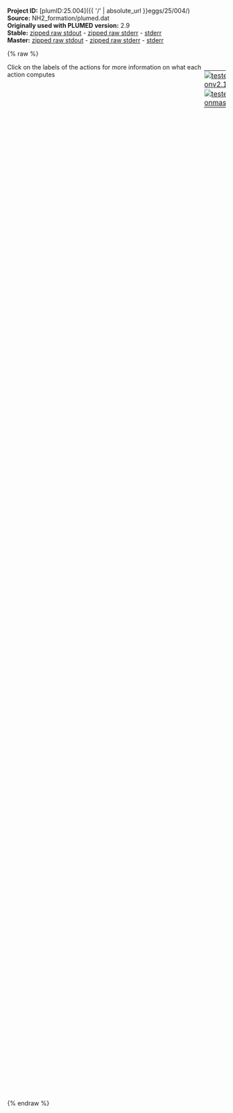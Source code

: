**Project ID:** [plumID:25.004]({{ '/' | absolute_url }}eggs/25/004/)  
**Source:** NH2_formation/plumed.dat  
**Originally used with PLUMED version:** 2.9  
**Stable:** [zipped raw stdout](plumed.dat.plumed.stdout.txt.zip) - [zipped raw stderr](plumed.dat.plumed.stderr.txt.zip) - [stderr](plumed.dat.plumed.stderr)  
**Master:** [zipped raw stdout](plumed.dat.plumed_master.stdout.txt.zip) - [zipped raw stderr](plumed.dat.plumed_master.stderr.txt.zip) - [stderr](plumed.dat.plumed_master.stderr)  

{% raw %}
<div style="width: 100%; float:left">
<div style="width: 90%; float:left" id="value_details_data/NH2_formation/plumed.dat"> Click on the labels of the actions for more information on what each action computes </div>
<div style="width: 10%; float:left"><table><tr><td style="padding:1px"><a href="plumed.dat.plumed.stderr"><img src="https://img.shields.io/badge/v2.10-passing-green.svg" alt="tested onv2.10" /></a></td></tr><tr><td style="padding:1px"><a href="plumed.dat.plumed_master.stderr"><img src="https://img.shields.io/badge/master-passing-green.svg" alt="tested onmaster" /></a></td></tr></table></div></div>
<pre style="width=97%;">
<span class="plumedtooltip" style="color:blue"># vim: ft=plumed<span class="right">Enables syntax highlighting for PLUMED files in vim. See <a href="https://www.plumed.org/doc-master/user-doc/html/_vim_syntax.html">here for more details. </a><i></i></span></span>
<span style="color:blue" class="comment">#RESTART</span>
<span class="plumedtooltip" style="color:green">UNITS<span class="right">This command sets the internal units for the code. <a href="https://www.plumed.org/doc-master/user-doc/html/_u_n_i_t_s.html" style="color:green">More details</a><i></i></span></span> <span class="plumedtooltip">LENGTH<span class="right">the units of lengths<i></i></span></span>=A <span class="plumedtooltip">TIME<span class="right">the units of time<i></i></span></span>=0.001  <span style="color:blue" class="comment">#Amstroeng, kJ/mol, fs</span>
<br/><span style="display:none;" id="data/NH2_formation/plumed.dat">The UNITS action with label <b></b> calculates something</span><b name="data/NH2_formation/plumed.datN2" onclick='showPath("data/NH2_formation/plumed.dat","data/NH2_formation/plumed.datN2","data/NH2_formation/plumed.datN2","violet")'>N2</b><span style="display:none;" id="data/NH2_formation/plumed.datN2">The GROUP action with label <b>N2</b> calculates the following quantities:<table  align="center" frame="void" width="95%" cellpadding="5%"><tr><td width="5%"><b> Quantity </b>  </td><td width="5%"><b> Type </b>  </td><td><b> Description </b> </td></tr><tr><td width="5%">N2</td><td width="5%"><font color="violet">atoms</font></td><td>indices of atoms specified in GROUP</td></tr></table></span>: <span class="plumedtooltip" style="color:green">GROUP<span class="right">Define a group of atoms so that a particular list of atoms can be referenced with a single label in definitions of CVs or virtual atoms. <a href="https://www.plumed.org/doc-master/user-doc/html/_g_r_o_u_p.html" style="color:green">More details</a><i></i></span></span> <span class="plumedtooltip">ATOMS<span class="right">the numerical indexes for the set of atoms in the group<i></i></span></span>=755,756
<b name="data/NH2_formation/plumed.datHr" onclick='showPath("data/NH2_formation/plumed.dat","data/NH2_formation/plumed.datHr","data/NH2_formation/plumed.datHr","violet")'>Hr</b><span style="display:none;" id="data/NH2_formation/plumed.datHr">The GROUP action with label <b>Hr</b> calculates the following quantities:<table  align="center" frame="void" width="95%" cellpadding="5%"><tr><td width="5%"><b> Quantity </b>  </td><td width="5%"><b> Type </b>  </td><td><b> Description </b> </td></tr><tr><td width="5%">Hr</td><td width="5%"><font color="violet">atoms</font></td><td>indices of atoms specified in GROUP</td></tr></table></span>: <span class="plumedtooltip" style="color:green">GROUP<span class="right">Define a group of atoms so that a particular list of atoms can be referenced with a single label in definitions of CVs or virtual atoms. <a href="https://www.plumed.org/doc-master/user-doc/html/_g_r_o_u_p.html" style="color:green">More details</a><i></i></span></span> <span class="plumedtooltip">ATOMS<span class="right">the numerical indexes for the set of atoms in the group<i></i></span></span>=757,758

<span id="data/NH2_formation/plumed.datc_short"><span id="data/NH2_formation/plumed.datdefc_short"><b name="data/NH2_formation/plumed.datc" onclick='showPath("data/NH2_formation/plumed.dat","data/NH2_formation/plumed.datc","data/NH2_formation/plumed.datc_shortcut","blue")'>c</b><span style="display:none;" id="data/NH2_formation/plumed.datc_shortcut">The COORDINATIONNUMBER action with label <b>c</b> calculates the following quantities:<table  align="center" frame="void" width="95%" cellpadding="5%"><tr><td width="5%"><b> Quantity </b>  </td><td width="5%"><b> Type </b>  </td><td><b> Description </b> </td></tr><tr><td width="5%">c</td><td width="5%"><font color="blue">vector</font></td><td>the coordination numbers of the specified atoms</td></tr><tr><td width="5%">c_max</td><td width="5%"><font color="black">scalar</font></td><td>the maximum colvar</td></tr></table></span>: <span class="plumedtooltip" style="color:green">COORDINATIONNUMBER<span class="right">Calculate the coordination numbers of atoms so that you can then calculate functions of the distribution of This action is <a class="toggler" href='javascript:;' onclick='toggleDisplay("data/NH2_formation/plumed.datc");'>a shortcut</a> and it has <a class="toggler" href='javascript:;' onclick='toggleDisplay("data/NH2_formation/plumed.datdefc");'>hidden defaults</a>. <a href="https://www.plumed.org/doc-master/user-doc/html/_c_o_o_r_d_i_n_a_t_i_o_n_n_u_m_b_e_r.html">More details</a><i></i></span></span> <span class="plumedtooltip">SPECIESA<span class="right">this keyword is used for colvars such as the coordination number<i></i></span></span>=<b name="data/NH2_formation/plumed.datN2">N2</b> <span class="plumedtooltip">SPECIESB<span class="right">this keyword is used for colvars such as the coordination number<i></i></span></span>=<b name="data/NH2_formation/plumed.datHr">Hr</b> <span class="plumedtooltip">R_0<span class="right">The r_0 parameter of the switching function<i></i></span></span>=2.0 <span class="plumedtooltip">NN<span class="right"> The n parameter of the switching function <i></i></span></span>=6 <span class="plumedtooltip">MM<span class="right"> The m parameter of the switching function; 0 implies 2*NN<i></i></span></span>=12 <span class="plumedtooltip">MAX<span class="right">calculate the maximum value<i></i></span></span>={BETA=0.05}
</span><span id="data/NH2_formation/plumed.datdefc_long" style="display:none;"><b name="data/NH2_formation/plumed.datc" onclick='showPath("data/NH2_formation/plumed.dat","data/NH2_formation/plumed.datc","data/NH2_formation/plumed.datc_shortcut","blue")'>c</b>: <span class="plumedtooltip" style="color:green">COORDINATIONNUMBER<span class="right">Calculate the coordination numbers of atoms so that you can then calculate functions of the distribution of This action is <a class="toggler" href='javascript:;' onclick='toggleDisplay("data/NH2_formation/plumed.datc");'>a shortcut</a> and uses the <a class="toggler" href='javascript:;' onclick='toggleDisplay("data/NH2_formation/plumed.datdefc");'>defaults shown here</a>. <a href="https://www.plumed.org/doc-master/user-doc/html/_c_o_o_r_d_i_n_a_t_i_o_n_n_u_m_b_e_r.html">More details</a><i></i></span></span> <span class="plumedtooltip">SPECIESA<span class="right">this keyword is used for colvars such as the coordination number<i></i></span></span>=<b name="data/NH2_formation/plumed.datN2">N2</b> <span class="plumedtooltip">SPECIESB<span class="right">this keyword is used for colvars such as the coordination number<i></i></span></span>=<b name="data/NH2_formation/plumed.datHr">Hr</b> <span class="plumedtooltip">R_0<span class="right">The r_0 parameter of the switching function<i></i></span></span>=2.0 <span class="plumedtooltip">NN<span class="right"> The n parameter of the switching function <i></i></span></span>=6 <span class="plumedtooltip">MM<span class="right"> The m parameter of the switching function; 0 implies 2*NN<i></i></span></span>=12 <span class="plumedtooltip">MAX<span class="right">calculate the maximum value<i></i></span></span>={BETA=0.05}  <span class="plumedtooltip">D_0<span class="right"> The d_0 parameter of the switching function<i></i></span></span>=0.0
</span></span><span id="data/NH2_formation/plumed.datc_long" style="display:none;"><span style="color:blue" class="comment"># PLUMED interprets the command:
</span><span class="toggler" style="color:red" onclick='toggleDisplay("data/NH2_formation/plumed.datc")'># c: COORDINATIONNUMBER SPECIESA=N2 SPECIESB=Hr R_0=2.0 NN=6 MM=12 MAX={BETA=0.05}</span>
<span style="color:blue" class="comment"># as follows (Click the red comment above to revert to the short version of the input):</span>
<b name="data/NH2_formation/plumed.datc_grp" onclick='showPath("data/NH2_formation/plumed.dat","data/NH2_formation/plumed.datc_grp","data/NH2_formation/plumed.datc_grp","violet")'>c_grp</b><span style="display:none;" id="data/NH2_formation/plumed.datc_grp">The GROUP action with label <b>c_grp</b> calculates the following quantities:<table  align="center" frame="void" width="95%" cellpadding="5%"><tr><td width="5%"><b> Quantity </b>  </td><td width="5%"><b> Type </b>  </td><td><b> Description </b> </td></tr><tr><td width="5%">c_grp</td><td width="5%"><font color="violet">atoms</font></td><td>indices of atoms specified in GROUP</td></tr></table></span>: <span class="plumedtooltip" style="color:green">GROUP<span class="right">Define a group of atoms so that a particular list of atoms can be referenced with a single label in definitions of CVs or virtual atoms. <a href="https://www.plumed.org/doc-master/user-doc/html/_g_r_o_u_p.html" style="color:green">More details</a><i></i></span></span> <span class="plumedtooltip">ATOMS<span class="right">the numerical indexes for the set of atoms in the group<i></i></span></span>=<b name="data/NH2_formation/plumed.datN2">N2</b>
<b name="data/NH2_formation/plumed.datc_mat" onclick='showPath("data/NH2_formation/plumed.dat","data/NH2_formation/plumed.datc_mat","data/NH2_formation/plumed.datc_mat","red")'>c_mat</b><span style="display:none;" id="data/NH2_formation/plumed.datc_mat">The CONTACT_MATRIX action with label <b>c_mat</b> calculates the following quantities:<table  align="center" frame="void" width="95%" cellpadding="5%"><tr><td width="5%"><b> Quantity </b>  </td><td width="5%"><b> Type </b>  </td><td><b> Description </b> </td></tr><tr><td width="5%">c_mat</td><td width="5%"><font color="red">matrix</font></td><td>a matrix containing the weights for the bonds between each pair of atoms</td></tr></table></span>: <span class="plumedtooltip" style="color:green">CONTACT_MATRIX<span class="right">Adjacency matrix in which two atoms are adjacent if they are within a certain cutoff. <a href="https://www.plumed.org/doc-master/user-doc/html/_c_o_n_t_a_c_t__m_a_t_r_i_x.html" style="color:green">More details</a><i></i></span></span> <span class="plumedtooltip">GROUPA<span class="right"><i></i></span></span>=<b name="data/NH2_formation/plumed.datN2">N2</b> <span class="plumedtooltip">GROUPB<span class="right"><i></i></span></span>=<b name="data/NH2_formation/plumed.datHr">Hr</b> <span class="plumedtooltip">R_0<span class="right">The r_0 parameter of the switching function<i></i></span></span>=2.0 <span class="plumedtooltip">D_0<span class="right"> The d_0 parameter of the switching function<i></i></span></span>=0.0 <span class="plumedtooltip">NN<span class="right"> The n parameter of the switching function <i></i></span></span>=6 <span class="plumedtooltip">MM<span class="right"> The m parameter of the switching function; 0 implies 2*NN<i></i></span></span>=12
<b name="data/NH2_formation/plumed.datc_ones" onclick='showPath("data/NH2_formation/plumed.dat","data/NH2_formation/plumed.datc_ones","data/NH2_formation/plumed.datc_ones","blue")'>c_ones</b><span style="display:none;" id="data/NH2_formation/plumed.datc_ones">The CONSTANT action with label <b>c_ones</b> calculates the following quantities:<table  align="center" frame="void" width="95%" cellpadding="5%"><tr><td width="5%"><b> Quantity </b>  </td><td width="5%"><b> Type </b>  </td><td><b> Description </b> </td></tr><tr><td width="5%">c_ones</td><td width="5%"><font color="blue">vector</font></td><td>the constant value that was read from the plumed input</td></tr></table></span>: <span class="plumedtooltip" style="color:green">ONES<span class="right">Create a constant vector with all elements equal to one <a href="https://www.plumed.org/doc-master/user-doc/html/_o_n_e_s.html" style="color:green">More details</a><i></i></span></span> <span class="plumedtooltip">SIZE<span class="right">the number of ones that you would like to create<i></i></span></span>=2
<b name="data/NH2_formation/plumed.datc" onclick='showPath("data/NH2_formation/plumed.dat","data/NH2_formation/plumed.datc","data/NH2_formation/plumed.datc","blue")'>c</b><span style="display:none;" id="data/NH2_formation/plumed.datc">The MATRIX_VECTOR_PRODUCT action with label <b>c</b> calculates the following quantities:<table  align="center" frame="void" width="95%" cellpadding="5%"><tr><td width="5%"><b> Quantity </b>  </td><td width="5%"><b> Type </b>  </td><td><b> Description </b> </td></tr><tr><td width="5%">c</td><td width="5%"><font color="blue">vector</font></td><td>the vector that is obtained by taking the product between the matrix and the vector that were input</td></tr></table></span>: <span class="plumedtooltip" style="color:green">MATRIX_VECTOR_PRODUCT<span class="right">Calculate the product of the matrix and the vector <a href="https://www.plumed.org/doc-master/user-doc/html/_m_a_t_r_i_x__v_e_c_t_o_r__p_r_o_d_u_c_t.html" style="color:green">More details</a><i></i></span></span>  <span class="plumedtooltip">ARG<span class="right">the label for the matrix and the vector/scalar that are being multiplied<i></i></span></span>=<b name="data/NH2_formation/plumed.datc_mat">c_mat</b>,<b name="data/NH2_formation/plumed.datc_ones">c_ones</b>
<b name="data/NH2_formation/plumed.datc_caverage" onclick='showPath("data/NH2_formation/plumed.dat","data/NH2_formation/plumed.datc_caverage","data/NH2_formation/plumed.datc_caverage","black")'>c_caverage</b><span style="display:none;" id="data/NH2_formation/plumed.datc_caverage">The MEAN action with label <b>c_caverage</b> calculates the following quantities:<table  align="center" frame="void" width="95%" cellpadding="5%"><tr><td width="5%"><b> Quantity </b>  </td><td width="5%"><b> Type </b>  </td><td><b> Description </b> </td></tr><tr><td width="5%">c_caverage</td><td width="5%"><font color="black">scalar</font></td><td>the mean of all the elements in the input vector</td></tr></table></span>: <span class="plumedtooltip" style="color:green">MEAN<span class="right">Calculate the arithmetic mean of the elements in a vector <a href="https://www.plumed.org/doc-master/user-doc/html/_m_e_a_n.html" style="color:green">More details</a><i></i></span></span> <span class="plumedtooltip">ARG<span class="right">the values input to this function<i></i></span></span>=<b name="data/NH2_formation/plumed.datc">c</b> <span class="plumedtooltip">PERIODIC<span class="right">if the output of your function is periodic then you should specify the periodicity of the function<i></i></span></span>=NO
<b name="data/NH2_formation/plumed.datc_me_max" onclick='showPath("data/NH2_formation/plumed.dat","data/NH2_formation/plumed.datc_me_max","data/NH2_formation/plumed.datc_me_max","blue")'>c_me_max</b><span style="display:none;" id="data/NH2_formation/plumed.datc_me_max">The CUSTOM action with label <b>c_me_max</b> calculates the following quantities:<table  align="center" frame="void" width="95%" cellpadding="5%"><tr><td width="5%"><b> Quantity </b>  </td><td width="5%"><b> Type </b>  </td><td><b> Description </b> </td></tr><tr><td width="5%">c_me_max</td><td width="5%"><font color="blue">vector</font></td><td>the vector obtained by doing an element-wise application of an arbitrary function to the input vectors</td></tr></table></span>: <span class="plumedtooltip" style="color:green">CUSTOM<span class="right">Calculate a combination of variables using a custom expression. <a href="https://www.plumed.org/doc-master/user-doc/html/_c_u_s_t_o_m.html" style="color:green">More details</a><i></i></span></span> <span class="plumedtooltip">ARG<span class="right">the values input to this function<i></i></span></span>=<b name="data/NH2_formation/plumed.datc">c</b> <span class="plumedtooltip">FUNC<span class="right">the function you wish to evaluate<i></i></span></span>=exp(x/0.05) <span class="plumedtooltip">PERIODIC<span class="right">if the output of your function is periodic then you should specify the periodicity of the function<i></i></span></span>=NO
<b name="data/NH2_formation/plumed.datc_mec_max" onclick='showPath("data/NH2_formation/plumed.dat","data/NH2_formation/plumed.datc_mec_max","data/NH2_formation/plumed.datc_mec_max","black")'>c_mec_max</b><span style="display:none;" id="data/NH2_formation/plumed.datc_mec_max">The SUM action with label <b>c_mec_max</b> calculates the following quantities:<table  align="center" frame="void" width="95%" cellpadding="5%"><tr><td width="5%"><b> Quantity </b>  </td><td width="5%"><b> Type </b>  </td><td><b> Description </b> </td></tr><tr><td width="5%">c_mec_max</td><td width="5%"><font color="black">scalar</font></td><td>the sum of all the elements in the input vector</td></tr></table></span>: <span class="plumedtooltip" style="color:green">SUM<span class="right">Calculate the sum of the arguments <a href="https://www.plumed.org/doc-master/user-doc/html/_s_u_m.html" style="color:green">More details</a><i></i></span></span> <span class="plumedtooltip">ARG<span class="right">the values input to this function<i></i></span></span>=<b name="data/NH2_formation/plumed.datc_me_max">c_me_max</b> <span class="plumedtooltip">PERIODIC<span class="right">if the output of your function is periodic then you should specify the periodicity of the function<i></i></span></span>=NO
<b name="data/NH2_formation/plumed.datc_max" onclick='showPath("data/NH2_formation/plumed.dat","data/NH2_formation/plumed.datc_max","data/NH2_formation/plumed.datc_max","black")'>c_max</b><span style="display:none;" id="data/NH2_formation/plumed.datc_max">The CUSTOM action with label <b>c_max</b> calculates the following quantities:<table  align="center" frame="void" width="95%" cellpadding="5%"><tr><td width="5%"><b> Quantity </b>  </td><td width="5%"><b> Type </b>  </td><td><b> Description </b> </td></tr><tr><td width="5%">c_max</td><td width="5%"><font color="black">scalar</font></td><td>an arbitrary function</td></tr></table></span>: <span class="plumedtooltip" style="color:green">CUSTOM<span class="right">Calculate a combination of variables using a custom expression. <a href="https://www.plumed.org/doc-master/user-doc/html/_c_u_s_t_o_m.html" style="color:green">More details</a><i></i></span></span> <span class="plumedtooltip">ARG<span class="right">the values input to this function<i></i></span></span>=<b name="data/NH2_formation/plumed.datc_mec_max">c_mec_max</b> <span class="plumedtooltip">FUNC<span class="right">the function you wish to evaluate<i></i></span></span>=0.05*log(x) <span class="plumedtooltip">PERIODIC<span class="right">if the output of your function is periodic then you should specify the periodicity of the function<i></i></span></span>=NO
<span style="color:blue"># --- End of included input --- </span></span><br/><span id="data/NH2_formation/plumed.datdNH_short"><b name="data/NH2_formation/plumed.datdNH" onclick='showPath("data/NH2_formation/plumed.dat","data/NH2_formation/plumed.datdNH","data/NH2_formation/plumed.datdNH_shortcut","blue")'>dNH</b><span style="display:none;" id="data/NH2_formation/plumed.datdNH_shortcut">The DISTANCES action with label <b>dNH</b> calculates the following quantities:<table  align="center" frame="void" width="95%" cellpadding="5%"><tr><td width="5%"><b> Quantity </b>  </td><td width="5%"><b> Type </b>  </td><td><b> Description </b> </td></tr><tr><td width="5%">dNH</td><td width="5%"><font color="blue">vector</font></td><td>the DISTANCES between the each pair of atoms that were specified</td></tr><tr><td width="5%">dNH_min</td><td width="5%"><font color="black">scalar</font></td><td>the minimum colvar</td></tr></table></span>: <span class="plumedtooltip" style="color:green">DISTANCES<span class="right">Calculate the distances between multiple piars of atoms This action is <a class="toggler" href='javascript:;' onclick='toggleDisplay("data/NH2_formation/plumed.datdNH");'>a shortcut</a>. <a href="https://www.plumed.org/doc-master/user-doc/html/_d_i_s_t_a_n_c_e_s.html">More details</a><i></i></span></span> <span class="plumedtooltip">GROUPA<span class="right">Calculate the distances between all the atoms in GROUPA and all the atoms in GROUPB<i></i></span></span>=<b name="data/NH2_formation/plumed.datN2">N2</b> <span class="plumedtooltip">GROUPB<span class="right">Calculate the distances between all the atoms in GROUPA and all the atoms in GROUPB<i></i></span></span>=<b name="data/NH2_formation/plumed.datHr">Hr</b> <span class="plumedtooltip">MIN<span class="right">calculate the minimum value<i></i></span></span>={BETA=20.0}
</span><span id="data/NH2_formation/plumed.datdNH_long" style="display:none;"><span style="color:blue" class="comment"># PLUMED interprets the command:
</span><span class="toggler" style="color:red" onclick='toggleDisplay("data/NH2_formation/plumed.datdNH")'># dNH: DISTANCES GROUPA=N2 GROUPB=Hr MIN={BETA=20.0}</span>
<span style="color:blue" class="comment"># as follows (Click the red comment above to revert to the short version of the input):</span>
<b name="data/NH2_formation/plumed.datdNH" onclick='showPath("data/NH2_formation/plumed.dat","data/NH2_formation/plumed.datdNH","data/NH2_formation/plumed.datdNH","blue")'>dNH</b><span style="display:none;" id="data/NH2_formation/plumed.datdNH">The DISTANCE action with label <b>dNH</b> calculates the following quantities:<table  align="center" frame="void" width="95%" cellpadding="5%"><tr><td width="5%"><b> Quantity </b>  </td><td width="5%"><b> Type </b>  </td><td><b> Description </b> </td></tr><tr><td width="5%">dNH</td><td width="5%"><font color="blue">vector</font></td><td>the DISTANCE for each set of specified atoms</td></tr></table></span>: <span class="plumedtooltip" style="color:green">DISTANCE<span class="right">Calculate the distance between a pair of atoms. <a href="https://www.plumed.org/doc-master/user-doc/html/_d_i_s_t_a_n_c_e.html" style="color:green">More details</a><i></i></span></span> <span class="plumedtooltip">ATOMS1<span class="right">the pair of atom that we are calculating the distance between<i></i></span></span>=755,757 <span class="plumedtooltip">ATOMS2<span class="right">the pair of atom that we are calculating the distance between<i></i></span></span>=755,758 <span class="plumedtooltip">ATOMS3<span class="right">the pair of atom that we are calculating the distance between<i></i></span></span>=756,757 <span class="plumedtooltip">ATOMS4<span class="right">the pair of atom that we are calculating the distance between<i></i></span></span>=756,758
<b name="data/NH2_formation/plumed.datdNH_me_min" onclick='showPath("data/NH2_formation/plumed.dat","data/NH2_formation/plumed.datdNH_me_min","data/NH2_formation/plumed.datdNH_me_min","blue")'>dNH_me_min</b><span style="display:none;" id="data/NH2_formation/plumed.datdNH_me_min">The CUSTOM action with label <b>dNH_me_min</b> calculates the following quantities:<table  align="center" frame="void" width="95%" cellpadding="5%"><tr><td width="5%"><b> Quantity </b>  </td><td width="5%"><b> Type </b>  </td><td><b> Description </b> </td></tr><tr><td width="5%">dNH_me_min</td><td width="5%"><font color="blue">vector</font></td><td>the vector obtained by doing an element-wise application of an arbitrary function to the input vectors</td></tr></table></span>: <span class="plumedtooltip" style="color:green">CUSTOM<span class="right">Calculate a combination of variables using a custom expression. <a href="https://www.plumed.org/doc-master/user-doc/html/_c_u_s_t_o_m.html" style="color:green">More details</a><i></i></span></span> <span class="plumedtooltip">ARG<span class="right">the values input to this function<i></i></span></span>=<b name="data/NH2_formation/plumed.datdNH">dNH</b> <span class="plumedtooltip">FUNC<span class="right">the function you wish to evaluate<i></i></span></span>=exp(20.0/x) <span class="plumedtooltip">PERIODIC<span class="right">if the output of your function is periodic then you should specify the periodicity of the function<i></i></span></span>=NO
<b name="data/NH2_formation/plumed.datdNH_mec_min" onclick='showPath("data/NH2_formation/plumed.dat","data/NH2_formation/plumed.datdNH_mec_min","data/NH2_formation/plumed.datdNH_mec_min","black")'>dNH_mec_min</b><span style="display:none;" id="data/NH2_formation/plumed.datdNH_mec_min">The SUM action with label <b>dNH_mec_min</b> calculates the following quantities:<table  align="center" frame="void" width="95%" cellpadding="5%"><tr><td width="5%"><b> Quantity </b>  </td><td width="5%"><b> Type </b>  </td><td><b> Description </b> </td></tr><tr><td width="5%">dNH_mec_min</td><td width="5%"><font color="black">scalar</font></td><td>the sum of all the elements in the input vector</td></tr></table></span>: <span class="plumedtooltip" style="color:green">SUM<span class="right">Calculate the sum of the arguments <a href="https://www.plumed.org/doc-master/user-doc/html/_s_u_m.html" style="color:green">More details</a><i></i></span></span> <span class="plumedtooltip">ARG<span class="right">the values input to this function<i></i></span></span>=<b name="data/NH2_formation/plumed.datdNH_me_min">dNH_me_min</b> <span class="plumedtooltip">PERIODIC<span class="right">if the output of your function is periodic then you should specify the periodicity of the function<i></i></span></span>=NO
<b name="data/NH2_formation/plumed.datdNH_min" onclick='showPath("data/NH2_formation/plumed.dat","data/NH2_formation/plumed.datdNH_min","data/NH2_formation/plumed.datdNH_min","black")'>dNH_min</b><span style="display:none;" id="data/NH2_formation/plumed.datdNH_min">The CUSTOM action with label <b>dNH_min</b> calculates the following quantities:<table  align="center" frame="void" width="95%" cellpadding="5%"><tr><td width="5%"><b> Quantity </b>  </td><td width="5%"><b> Type </b>  </td><td><b> Description </b> </td></tr><tr><td width="5%">dNH_min</td><td width="5%"><font color="black">scalar</font></td><td>an arbitrary function</td></tr></table></span>: <span class="plumedtooltip" style="color:green">CUSTOM<span class="right">Calculate a combination of variables using a custom expression. <a href="https://www.plumed.org/doc-master/user-doc/html/_c_u_s_t_o_m.html" style="color:green">More details</a><i></i></span></span> <span class="plumedtooltip">ARG<span class="right">the values input to this function<i></i></span></span>=<b name="data/NH2_formation/plumed.datdNH_mec_min">dNH_mec_min</b> <span class="plumedtooltip">FUNC<span class="right">the function you wish to evaluate<i></i></span></span>=20.0/log(x) <span class="plumedtooltip">PERIODIC<span class="right">if the output of your function is periodic then you should specify the periodicity of the function<i></i></span></span>=NO
<span style="color:blue"># --- End of included input --- </span></span><br/><span id="data/NH2_formation/plumed.datdHH_short"><b name="data/NH2_formation/plumed.datdHH" onclick='showPath("data/NH2_formation/plumed.dat","data/NH2_formation/plumed.datdHH","data/NH2_formation/plumed.datdHH_shortcut","blue")'>dHH</b><span style="display:none;" id="data/NH2_formation/plumed.datdHH_shortcut">The DISTANCES action with label <b>dHH</b> calculates the following quantities:<table  align="center" frame="void" width="95%" cellpadding="5%"><tr><td width="5%"><b> Quantity </b>  </td><td width="5%"><b> Type </b>  </td><td><b> Description </b> </td></tr><tr><td width="5%">dHH</td><td width="5%"><font color="blue">vector</font></td><td>the DISTANCES between the each pair of atoms that were specified</td></tr><tr><td width="5%">dHH_min</td><td width="5%"><font color="black">scalar</font></td><td>the minimum colvar</td></tr></table></span>: <span class="plumedtooltip" style="color:green">DISTANCES<span class="right">Calculate the distances between multiple piars of atoms This action is <a class="toggler" href='javascript:;' onclick='toggleDisplay("data/NH2_formation/plumed.datdHH");'>a shortcut</a>. <a href="https://www.plumed.org/doc-master/user-doc/html/_d_i_s_t_a_n_c_e_s.html">More details</a><i></i></span></span> <span class="plumedtooltip">GROUP<span class="right">Calculate the distance between each distinct pair of atoms in the group<i></i></span></span>=<b name="data/NH2_formation/plumed.datHr">Hr</b> <span class="plumedtooltip">MIN<span class="right">calculate the minimum value<i></i></span></span>={BETA=20.0}
</span><span id="data/NH2_formation/plumed.datdHH_long" style="display:none;"><span style="color:blue" class="comment"># PLUMED interprets the command:
</span><span class="toggler" style="color:red" onclick='toggleDisplay("data/NH2_formation/plumed.datdHH")'># dHH: DISTANCES GROUP=Hr MIN={BETA=20.0}</span>
<span style="color:blue" class="comment"># as follows (Click the red comment above to revert to the short version of the input):</span>
<b name="data/NH2_formation/plumed.datdHH" onclick='showPath("data/NH2_formation/plumed.dat","data/NH2_formation/plumed.datdHH","data/NH2_formation/plumed.datdHH","blue")'>dHH</b><span style="display:none;" id="data/NH2_formation/plumed.datdHH">The DISTANCE action with label <b>dHH</b> calculates the following quantities:<table  align="center" frame="void" width="95%" cellpadding="5%"><tr><td width="5%"><b> Quantity </b>  </td><td width="5%"><b> Type </b>  </td><td><b> Description </b> </td></tr><tr><td width="5%">dHH</td><td width="5%"><font color="blue">vector</font></td><td>the DISTANCE for each set of specified atoms</td></tr></table></span>: <span class="plumedtooltip" style="color:green">DISTANCE<span class="right">Calculate the distance between a pair of atoms. <a href="https://www.plumed.org/doc-master/user-doc/html/_d_i_s_t_a_n_c_e.html" style="color:green">More details</a><i></i></span></span> <span class="plumedtooltip">ATOMS1<span class="right">the pair of atom that we are calculating the distance between<i></i></span></span>=758,757
<b name="data/NH2_formation/plumed.datdHH_me_min" onclick='showPath("data/NH2_formation/plumed.dat","data/NH2_formation/plumed.datdHH_me_min","data/NH2_formation/plumed.datdHH_me_min","blue")'>dHH_me_min</b><span style="display:none;" id="data/NH2_formation/plumed.datdHH_me_min">The CUSTOM action with label <b>dHH_me_min</b> calculates the following quantities:<table  align="center" frame="void" width="95%" cellpadding="5%"><tr><td width="5%"><b> Quantity </b>  </td><td width="5%"><b> Type </b>  </td><td><b> Description </b> </td></tr><tr><td width="5%">dHH_me_min</td><td width="5%"><font color="blue">vector</font></td><td>the vector obtained by doing an element-wise application of an arbitrary function to the input vectors</td></tr></table></span>: <span class="plumedtooltip" style="color:green">CUSTOM<span class="right">Calculate a combination of variables using a custom expression. <a href="https://www.plumed.org/doc-master/user-doc/html/_c_u_s_t_o_m.html" style="color:green">More details</a><i></i></span></span> <span class="plumedtooltip">ARG<span class="right">the values input to this function<i></i></span></span>=<b name="data/NH2_formation/plumed.datdHH">dHH</b> <span class="plumedtooltip">FUNC<span class="right">the function you wish to evaluate<i></i></span></span>=exp(20.0/x) <span class="plumedtooltip">PERIODIC<span class="right">if the output of your function is periodic then you should specify the periodicity of the function<i></i></span></span>=NO
<b name="data/NH2_formation/plumed.datdHH_mec_min" onclick='showPath("data/NH2_formation/plumed.dat","data/NH2_formation/plumed.datdHH_mec_min","data/NH2_formation/plumed.datdHH_mec_min","black")'>dHH_mec_min</b><span style="display:none;" id="data/NH2_formation/plumed.datdHH_mec_min">The SUM action with label <b>dHH_mec_min</b> calculates the following quantities:<table  align="center" frame="void" width="95%" cellpadding="5%"><tr><td width="5%"><b> Quantity </b>  </td><td width="5%"><b> Type </b>  </td><td><b> Description </b> </td></tr><tr><td width="5%">dHH_mec_min</td><td width="5%"><font color="black">scalar</font></td><td>the sum of all the elements in the input vector</td></tr></table></span>: <span class="plumedtooltip" style="color:green">SUM<span class="right">Calculate the sum of the arguments <a href="https://www.plumed.org/doc-master/user-doc/html/_s_u_m.html" style="color:green">More details</a><i></i></span></span> <span class="plumedtooltip">ARG<span class="right">the values input to this function<i></i></span></span>=<b name="data/NH2_formation/plumed.datdHH_me_min">dHH_me_min</b> <span class="plumedtooltip">PERIODIC<span class="right">if the output of your function is periodic then you should specify the periodicity of the function<i></i></span></span>=NO
<b name="data/NH2_formation/plumed.datdHH_min" onclick='showPath("data/NH2_formation/plumed.dat","data/NH2_formation/plumed.datdHH_min","data/NH2_formation/plumed.datdHH_min","black")'>dHH_min</b><span style="display:none;" id="data/NH2_formation/plumed.datdHH_min">The CUSTOM action with label <b>dHH_min</b> calculates the following quantities:<table  align="center" frame="void" width="95%" cellpadding="5%"><tr><td width="5%"><b> Quantity </b>  </td><td width="5%"><b> Type </b>  </td><td><b> Description </b> </td></tr><tr><td width="5%">dHH_min</td><td width="5%"><font color="black">scalar</font></td><td>an arbitrary function</td></tr></table></span>: <span class="plumedtooltip" style="color:green">CUSTOM<span class="right">Calculate a combination of variables using a custom expression. <a href="https://www.plumed.org/doc-master/user-doc/html/_c_u_s_t_o_m.html" style="color:green">More details</a><i></i></span></span> <span class="plumedtooltip">ARG<span class="right">the values input to this function<i></i></span></span>=<b name="data/NH2_formation/plumed.datdHH_mec_min">dHH_mec_min</b> <span class="plumedtooltip">FUNC<span class="right">the function you wish to evaluate<i></i></span></span>=20.0/log(x) <span class="plumedtooltip">PERIODIC<span class="right">if the output of your function is periodic then you should specify the periodicity of the function<i></i></span></span>=NO
<span style="color:blue"># --- End of included input --- </span></span><br/><b name="data/NH2_formation/plumed.dattarget1" onclick='showPath("data/NH2_formation/plumed.dat","data/NH2_formation/plumed.dattarget1","data/NH2_formation/plumed.dattarget1","black")'>target1</b><span style="display:none;" id="data/NH2_formation/plumed.dattarget1">The CUSTOM action with label <b>target1</b> calculates the following quantities:<table  align="center" frame="void" width="95%" cellpadding="5%"><tr><td width="5%"><b> Quantity </b>  </td><td width="5%"><b> Type </b>  </td><td><b> Description </b> </td></tr><tr><td width="5%">target1</td><td width="5%"><font color="black">scalar</font></td><td>an arbitrary function</td></tr></table></span>: <span class="plumedtooltip" style="color:green">CUSTOM<span class="right">Calculate a combination of variables using a custom expression. <a href="https://www.plumed.org/doc-master/user-doc/html/_c_u_s_t_o_m.html" style="color:green">More details</a><i></i></span></span> <span class="plumedtooltip">ARG<span class="right">the values input to this function<i></i></span></span>=<b name="data/NH2_formation/plumed.datdNH">dNH.min</b> <span class="plumedtooltip">FUNC<span class="right">the function you wish to evaluate<i></i></span></span>=step(2-x) <span class="plumedtooltip">PERIODIC<span class="right">if the output of your function is periodic then you should specify the periodicity of the function<i></i></span></span>=NO

<span id="data/NH2_formation/plumed.datdefopes1_short"><span class="plumedtooltip" style="color:green">OPES_METAD<span class="right">On-the-fly probability enhanced sampling with metadynamics-like target distribution. This action has <a class="toggler" href='javascript:;' onclick='toggleDisplay("data/NH2_formation/plumed.datdefopes1");'>hidden defaults</a>. <a href="https://www.plumed.org/doc-master/user-doc/html/_o_p_e_s__m_e_t_a_d.html">More details</a><i></i></span></span> ...
   <span class="plumedtooltip">LABEL<span class="right">a label for the action so that its output can be referenced in the input to other actions<i></i></span></span>=<b name="data/NH2_formation/plumed.datopes1" onclick='showPath("data/NH2_formation/plumed.dat","data/NH2_formation/plumed.datopes1","data/NH2_formation/plumed.datopes1","black")'>opes1</b><span style="display:none;" id="data/NH2_formation/plumed.datopes1">The OPES_METAD action with label <b>opes1</b> calculates the following quantities:<table  align="center" frame="void" width="95%" cellpadding="5%"><tr><td width="5%"><b> Quantity </b>  </td><td width="5%"><b> Type </b>  </td><td><b> Description </b> </td></tr><tr><td width="5%">opes1.bias</td><td width="5%"><font color="black">scalar</font></td><td>the instantaneous value of the bias potential</td></tr><tr><td width="5%">opes1.rct</td><td width="5%"><font color="black">scalar</font></td><td>estimate of c(t). log(exp(beta V)/beta, should become flat as the simulation converges. Do NOT use for reweighting</td></tr><tr><td width="5%">opes1.zed</td><td width="5%"><font color="black">scalar</font></td><td>estimate of Z_n. should become flat once no new CV-space region is explored</td></tr><tr><td width="5%">opes1.neff</td><td width="5%"><font color="black">scalar</font></td><td>effective sample size</td></tr><tr><td width="5%">opes1.nker</td><td width="5%"><font color="black">scalar</font></td><td>total number of compressed kernels used to represent the bias</td></tr></table></span>
   <span class="plumedtooltip">ARG<span class="right">the labels of the scalars on which the bias will act<i></i></span></span>=<b name="data/NH2_formation/plumed.datdNH">dNH.min</b>
   <span class="plumedtooltip">FILE<span class="right"> a file in which the list of all deposited kernels is stored<i></i></span></span>=Kernels1.data
   <span class="plumedtooltip">TEMP<span class="right"> temperature<i></i></span></span>=550
   <span class="plumedtooltip">PACE<span class="right">the frequency for kernel deposition<i></i></span></span>=200
   <span class="plumedtooltip">BARRIER<span class="right">the free energy barrier to be overcome<i></i></span></span>=40
   <span class="plumedtooltip">RESTART<span class="right">allows per-action setting of restart (YES/NO/AUTO)<i></i></span></span>=NO
   <span class="plumedtooltip">EXCLUDED_REGION<span class="right">kernels are not deposited when the action provided here has a nonzero value, see example above<i></i></span></span>=<b name="data/NH2_formation/plumed.dattarget1">target1</b>
... OPES_METAD
</span><span id="data/NH2_formation/plumed.datdefopes1_long" style="display:none;"><span class="plumedtooltip" style="color:green">OPES_METAD<span class="right">On-the-fly probability enhanced sampling with metadynamics-like target distribution. This action uses the <a class="toggler" href='javascript:;' onclick='toggleDisplay("data/NH2_formation/plumed.datdefopes1");'>defaults shown here</a>. <a href="https://www.plumed.org/doc-master/user-doc/html/_o_p_e_s__m_e_t_a_d.html">More details</a><i></i></span></span> ...
   <span class="plumedtooltip">LABEL<span class="right">a label for the action so that its output can be referenced in the input to other actions<i></i></span></span>=<b name="data/NH2_formation/plumed.datopes1" onclick='showPath("data/NH2_formation/plumed.dat","data/NH2_formation/plumed.datopes1","data/NH2_formation/plumed.datopes1","black")'>opes1</b>
   <span class="plumedtooltip">ARG<span class="right">the labels of the scalars on which the bias will act<i></i></span></span>=<b name="data/NH2_formation/plumed.datdNH">dNH.min</b>
   <span class="plumedtooltip">FILE<span class="right"> a file in which the list of all deposited kernels is stored<i></i></span></span>=Kernels1.data
   <span class="plumedtooltip">TEMP<span class="right"> temperature<i></i></span></span>=550
   <span class="plumedtooltip">PACE<span class="right">the frequency for kernel deposition<i></i></span></span>=200
   <span class="plumedtooltip">BARRIER<span class="right">the free energy barrier to be overcome<i></i></span></span>=40
   <span class="plumedtooltip">RESTART<span class="right">allows per-action setting of restart (YES/NO/AUTO)<i></i></span></span>=NO
   <span class="plumedtooltip">EXCLUDED_REGION<span class="right">kernels are not deposited when the action provided here has a nonzero value, see example above<i></i></span></span>=<b name="data/NH2_formation/plumed.dattarget1">target1</b>
 <span class="plumedtooltip">SIGMA<span class="right"> the initial widths of the kernels<i></i></span></span>=ADAPTIVE <span class="plumedtooltip">COMPRESSION_THRESHOLD<span class="right"> merge kernels if closer than this threshold, in units of sigma<i></i></span></span>=1
... OPES_METAD
</span><br/><span class="plumedtooltip" style="color:green">COMMITTOR<span class="right">Does a committor analysis. <a href="https://www.plumed.org/doc-master/user-doc/html/_c_o_m_m_i_t_t_o_r.html" style="color:green">More details</a><i></i></span></span> ...
  <span class="plumedtooltip">ARG<span class="right">the labels of the values which is being used to define the committor surface<i></i></span></span>=<b name="data/NH2_formation/plumed.datdNH">dNH.min</b>
  <span class="plumedtooltip">STRIDE<span class="right"> the frequency with which the CVs are analyzed<i></i></span></span>=10000
  <span class="plumedtooltip">BASIN_LL1<span class="right">List of lower limits for basin #<i></i></span></span>=0.0
  <span class="plumedtooltip">BASIN_UL1<span class="right">List of upper limits for basin #<i></i></span></span>=0.9
... COMMITTOR

<br/><span class="plumedtooltip" style="color:green">PRINT<span class="right">Print quantities to a file. <a href="https://www.plumed.org/doc-master/user-doc/html/_p_r_i_n_t.html" style="color:green">More details</a><i></i></span></span> <span class="plumedtooltip">ARG<span class="right">the labels of the values that you would like to print to the file<i></i></span></span>=* <span class="plumedtooltip">STRIDE<span class="right"> the frequency with which the quantities of interest should be output<i></i></span></span>=10 <span class="plumedtooltip">FILE<span class="right">the name of the file on which to output these quantities<i></i></span></span>=COLVAR
<span class="plumedtooltip" style="color:green">FLUSH<span class="right">This command instructs plumed to flush all the open files with a user specified frequency. <a href="https://www.plumed.org/doc-master/user-doc/html/_f_l_u_s_h.html" style="color:green">More details</a><i></i></span></span> <span class="plumedtooltip">STRIDE<span class="right">the frequency with which all the open files should be flushed<i></i></span></span>=1
</pre>
{% endraw %}
